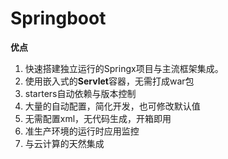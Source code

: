 # Springboot
**优点**
1. 快速搭建独立运行的Springx项目与主流框架集成。
2. 使用嵌入式的**Servlet**容器，无需打成war包
3. starters自动依赖与版本控制
4. 大量的自动配置，简化开发，也可修改默认值
5. 无需配置xml，无代码生成，开箱即用
6. 准生产环境的运行时应用监控
7. 与云计算的天然集成
